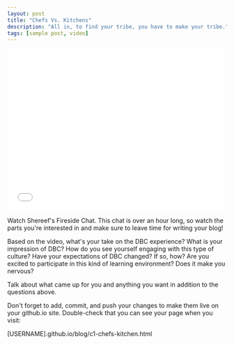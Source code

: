 ```yaml
---
layout: post
title: "Chefs Vs. Kitchens"
description: "All in, to find your tribe, you have to make your tribe."
tags: [sample post, video]
---
```


<iframe src="//player.vimeo.com/video/85001014" width="500" height="371" frameborder="0" webkitallowfullscreen mozallowfullscreen allowfullscreen></iframe>

Watch Shereef's Fireside Chat. This chat is over an hour long, so watch the parts you're interested in and make sure to leave time for writing your blog!

Based on the video, what's your take on the DBC experience? What is your impression of DBC? How do you see yourself engaging with this type of culture? Have your expectations of DBC changed? If so, how? Are you excited to participate in this kind of learning environment? Does it make you nervous?

Talk about what came up for you and anything you want in addition to the questions above.

Don't forget to add, commit, and push your changes to make them live on your github.io site. Double-check that you can see your page when you visit:

[USERNAME].github.io/blog/c1-chefs-kitchen.html
